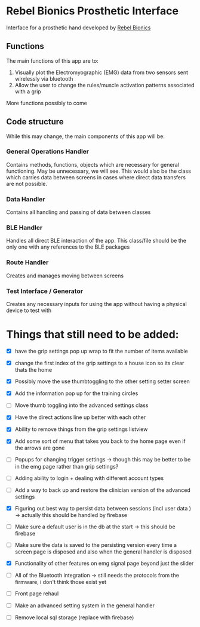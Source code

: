 # Rebel Bionics Prosthetic Interface

Interface for a prosthetic hand developed by [Rebel Bionics](https://rebelbionics.com/)

## Functions 

The main functions of this app are to:
1. Visually plot the Electromyographic (EMG) data from two sensors sent wirelessly via bluetooth
2. Allow the user to change the rules/muscle activation patterns associated with a grip

More functions possibly to come

## Code structure

While this may change, the main components of this app will be:

### General Operations Handler

Contains methods, functions, objects which are necessary for general functioning. May be unnecessary, we will see.
This would also be the class which carries data between screens in cases where direct data transfers are not possible.

### Data Handler
Contains all handling and passing of data between classes

### BLE Handler
Handles all direct BLE interaction of the app. This class/file should be the only one with any references to the BLE packages

### Route Handler 
Creates and manages moving between screens

### Test Interface / Generator
Creates any necessary inputs for using the app without having a physical device to test with

# Things that still need to be added:
- [X] have the grip settings pop up wrap to fit the number of items available
- [X] change the first index of the grip settings to a house icon so its clear thats the home 
- [X] Possibly move the use thumbtoggling to the other setting setter screen
- [X] Add the information pop up for the training circles
- [ ] Move thumb toggling into the advanced settings class 
- [X] Have the direct actions line up better with each other
- [X] Ability to remove things from the grip settings listview
- [X] Add some sort of menu that takes you back to the home page even if the arrows are gone
- [ ] Popups for changing trigger settings ->  though this may be better to be in the emg page rather than grip settings?
- [ ] Adding ability to login + dealing with different account types 
- [ ] Add a way to back up and restore the clinician version of the advanced settings 
- [X] Figuring out best way to persist data between sessions (incl user data ) -> actually this should be handled by firebase 
- [ ] Make sure a default user is in the db at the start -> this should be firebase
- [ ] Make sure the data is saved to the persisting version every time a screen page is disposed and also when the general handler is disposed
- [X] Functionality of other features on emg signal page beyond just the slider 
- [ ] All of the Bluetooth integration -> still needs the protocols from the firmware, i don't think those exist yet
- [ ] Front page rehaul
- [ ] Make an advanced setting system in the general handler
- [ ] Remove local sql storage (replace with firebase)



